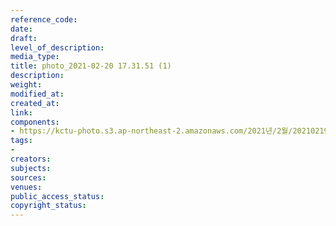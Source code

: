 ```yaml
---
reference_code: 
date: 
draft: 
level_of_description: 
media_type: 
title: photo_2021-02-20 17.31.51 (1)
description: 
weight: 
modified_at: 
created_at: 
link: 
components:
- https://kctu-photo.s3.ap-northeast-2.amazonaws.com/2021년/2월/20210219_백기완+선생+발인.영결식.하관/백승호/photo_2021-02-20+17.31.51+(1).jpeg
tags:
- 
creators: 
subjects: 
sources: 
venues: 
public_access_status: 
copyright_status: 
---
```

